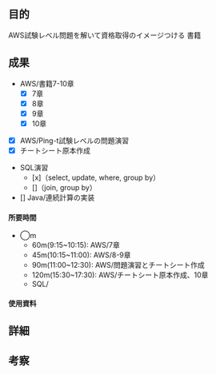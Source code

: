 ## 目的
<!-- 目的(〜を知りたい/〜を実装したい) -->
AWS試験レベル問題を解いて資格取得のイメージつける
書籍
## 成果
<!-- 成果(できたこと/できなかったこと) -->
- AWS/書籍7-10章
  - [x] 7章
  - [x] 8章
  - [x] 9章
  - [x] 10章
- [x] AWS/Ping-t試験レベルの問題演習
- [x] チートシート原本作成
- SQL演習
  - [x]（select, update, where, group by）
  - []（join, group by）
- [] Java/連続計算の実装
#### 所要時間
- ◯m
  - 60m(9:15~10:15): AWS/7章
  - 45m(10:15~11:00): AWS/8-9章
  - 90m(11:00~12:30): AWS/問題演習とチートシート作成
  - 120m(15:30~17:30): AWS/チートシート原本作成、10章
  - SQL/

#### 使用資料
<!-- 使用資料(教材/書籍/ワークシート/Youtube) -->

## 詳細
<!-- 詳細(キーワード/プロセス//具体例を挙げる/今回の課題解決を今後に繋げられる形で記録) -->


## 考察
<!-- 考察(今後の展望/) -->
